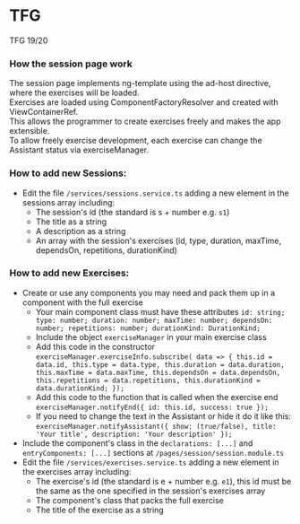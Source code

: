 # TFG
TFG 19/20

### How the session page work
The session page implements ng-template using the ad-host directive, where the exercises will be loaded.  
Exercises are loaded using ComponentFactoryResolver and created with ViewContainerRef.  
This allows the programmer to create exercises freely and makes the app extensible.  
To allow freely exercise development, each exercise can change the Assistant status via exerciseManager.


### How to add new Sessions:
- Edit the file `/services/sessions.service.ts` adding a new element in the sessions array including:
  - The session's id (the standard is s + number e.g. `s1`)
  - The title as a string
  - A description as a string
  - An array with the session's exercises (id, type, duration, maxTime, dependsOn, repetitions, 
  durationKind)

### How to add new Exercises:
- Create or use any components you may need and pack them up in a component with the full exercise
  - Your main component class must have these attributes `id: string;
                                                          type: number;
                                                          duration: number;
                                                          maxTime: number;
                                                          dependsOn: number;
                                                          repetitions: number;
                                                          durationKind: DurationKind;` 
  - Include the object `exerciseManager` in your main exercise class
  - Add this code in the constructor `exerciseManager.exerciseInfo.subscribe( data => {
                                            this.id = data.id,
                                            this.type = data.type,
                                            this.duration = data.duration,
                                            this.maxTime = data.maxTime,
                                            this.dependsOn = data.dependsOn,
                                            this.repetitions = data.repetitions,
                                            this.durationKind = data.durationKind;
                                          });`
  - Add this code to the function that is called when the exercise end
   `exerciseManager.notifyEnd({
          id: this.id,
          success: true
        });`
  - If you need to change the text in the Assistant or hide it do it like this: 
  `exerciseManager.notifyAssistant({
         show: (true/false),
         title: 'Your title',
         description: 'Your description'
       });`
- Include the component's class in the `declarations: [...]` and `entryComponents: [...]` 
        sections at `/pages/session/session.module.ts`
- Edit the file `/services/exercises.service.ts` adding a new element in the exercises array including:
  - The exercise's id (the standard is e + number e.g. `e1`), this id must be the same as the one 
  specified in the session's exercises array
  - The component's class that packs the full exercise
  - The title of the exercise as a string
